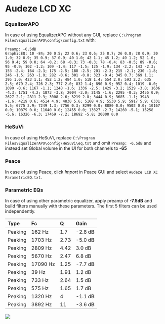 # Audeze LCD XC

### EqualizerAPO
In case of using EqualizerAPO without any GUI, replace `C:\Program Files\EqualizerAPO\config\config.txt`
with:
```
Preamp: -6.5dB
GraphicEQ: 10 -84; 20 0.5; 22 0.6; 23 0.6; 25 0.7; 26 0.8; 28 0.9; 30 1.0; 32 0.9; 35 0.9; 37 0.9; 40 1.0; 42 1.1; 45 1.2; 49 1.2; 52 1.0; 56 0.4; 59 0.0; 64 -0.2; 68 -0.3; 73 -0.3; 78 -0.4; 83 -0.5; 89 -0.6; 95 -0.9; 102 -1.2; 109 -1.4; 117 -1.5; 125 -1.9; 134 -2.2; 143 -2.3; 153 -2.4; 164 -2.3; 175 -2.5; 188 -2.5; 201 -2.3; 215 -2.1; 230 -1.8; 246 -1.5; 263 -1.0; 282 -0.6; 301 -0.8; 323 -0.4; 345 0.7; 369 1.1; 395 1.0; 423 1.1; 452 1.2; 484 1.0; 518 1.4; 554 2.0; 593 2.2; 635 2.5; 679 2.4; 726 2.3; 777 2.0; 832 1.4; 890 0.9; 952 0.4; 1019 -0.0; 1090 -0.6; 1167 -1.1; 1248 -1.6; 1336 -2.5; 1429 -3.2; 1529 -3.8; 1636 -4.3; 1751 -4.2; 1873 -3.8; 2004 -3.0; 2145 -1.6; 2295 -0.3; 2455 0.9; 2627 2.1; 2811 2.3; 3008 2.6; 3219 2.8; 3444 0.9; 3685 -1.1; 3943 -1.6; 4219 0.6; 4514 4.9; 4830 5.6; 5168 4.9; 5530 5.9; 5917 5.9; 6331 5.5; 6775 3.9; 7249 1.3; 7756 0.3; 8299 0.0; 8880 0.0; 9502 0.0; 10167 0.0; 10879 0.0; 11640 0.0; 12455 0.0; 13327 -2.7; 14260 -5.1; 15258 -5.6; 16326 -6.3; 17469 -7.2; 18692 -5.8; 20000 0.0
```

### HeSuVi
In case of using HeSuVi, replace `C:\Program Files\EqualizerAPO\config\HeSuVi\eq.txt` and omit `Preamp:
-6.5dB` and instead set Global volume in the UI for both channels to **-65**

### Peace
In case of using Peace, click *Import* in Peace GUI and select `Audeze LCD XC ParametricEQ.txt`.

### Parametric EQs
In case of using other parametric equalizer, apply preamp of **-7.5dB** and build filters manually with
these parameters. The first 5 filters can be used independently.

| Type    | Fc       |     Q | Gain    |
|:--------|:---------|:------|:--------|
| Peaking | 162 Hz   |  1.7  | -2.8 dB |
| Peaking | 1703 Hz  |  2.73 | -5.0 dB |
| Peaking | 2809 Hz  |  4.42 | 3.0 dB  |
| Peaking | 5670 Hz  |  2.47 | 6.8 dB  |
| Peaking | 17090 Hz |  1.25 | -7.7 dB |
| Peaking | 39 Hz    |  1.91 | 1.2 dB  |
| Peaking | 733 Hz   |  2.64 | 1.5 dB  |
| Peaking | 575 Hz   |  1.65 | 1.7 dB  |
| Peaking | 1320 Hz  |  4    | -1.1 dB |
| Peaking | 3892 Hz  | 11    | -3.6 dB |

![](https://raw.githubusercontent.com/jaakkopasanen/AutoEq/master/results/headphonecom/sbaf-serious/Audeze%20LCD%20XC/Audeze%20LCD%20XC.png)
